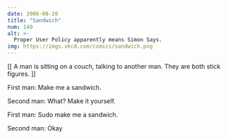 ```yaml
---
date: 2006-08-28
title: "Sandwich"
num: 149
alt: >-
  Proper User Policy apparently means Simon Says.
img: https://imgs.xkcd.com/comics/sandwich.png
---
```

[[ A man is sitting on a couch, talking to another man.  They are both stick figures. ]]

First man:  Make me a sandwich.

Second man:  What?  Make it yourself.

First man:  Sudo make me a sandwich.

Second man:  Okay